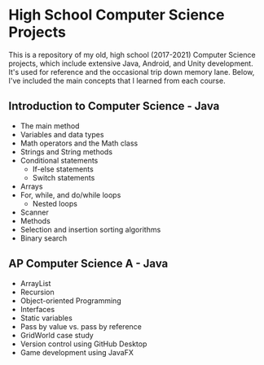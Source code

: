 # High School Computer Science Projects

This is a repository of my old, high school (2017-2021) Computer Science projects, which include extensive Java, Android, and Unity development. It's used for reference and the occasional trip down memory lane. Below, I've included the main concepts that I learned from each course.

## Introduction to Computer Science - Java

* The main method
* Variables and data types
* Math operators and the Math class
* Strings and String methods
* Conditional statements
  * If-else statements
  * Switch statements
* Arrays
* For, while, and do/while loops
  * Nested loops
* Scanner
* Methods
* Selection and insertion sorting algorithms
* Binary search

## AP Computer Science A - Java

* ArrayList
* Recursion
* Object-oriented Programming
* Interfaces
* Static variables
* Pass by value vs. pass by reference
* GridWorld case study
* Version control using GitHub Desktop
* Game development using JavaFX
